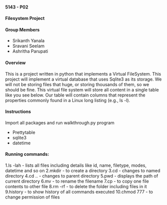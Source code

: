 #### 5143 - P02
#### Filesystem Project
#### Group Members
- Srikanth Yanala
- Sravani Seelam
- Ashritha Parupati

#### Overview
This is a project written in python that implements a Virtual FileSystem. This project will implement a virtual database that uses Sqlite3 as its storage. We will not be storing files that huge, or storing thousands of them, so we should be fine. This virtual file system will store all content in a single table like you see below. Our table will contain columns that represent the properties commonly found in a Linux long listing (e.g., ls -l).

#### Instructions

Import all packages and run walkthrough.py program

- Prettytable
- sqlite3
- datetime

#### Running commands:
1.ls -lah - lists all files including details like id, name, filetype, modes, datetime and so on
2.mkdir - to create a directory
3.cd - changes to named directory
4.cd .. - changes to parent directory
5.pwd - displays the path of current directory
6.mv - to rename the filename
7.cp - to copy one file contents to other file
8.rm -rf - to delete the folder including files in it
9.history - to show history of all commands executed
10.chmod 777 - to change permission of files
